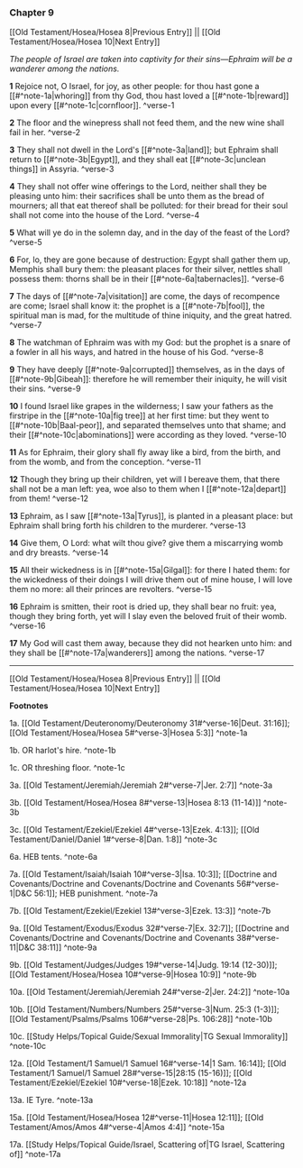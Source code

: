 ### Chapter 9

[[Old Testament/Hosea/Hosea 8|Previous Entry]]  ||  [[Old Testament/Hosea/Hosea 10|Next Entry]]

*The people of Israel are taken into captivity for their sins—Ephraim will be a wanderer among the nations.*

**1**  Rejoice not, O Israel, for joy, as other people: for thou hast gone a [[#^note-1a|whoring]] from thy God, thou hast loved a [[#^note-1b|reward]] upon every [[#^note-1c|cornfloor]]. ^verse-1

**2**  The floor and the winepress shall not feed them, and the new wine shall fail in her. ^verse-2

**3**  They shall not dwell in the Lord's [[#^note-3a|land]]; but Ephraim shall return to [[#^note-3b|Egypt]], and they shall eat [[#^note-3c|unclean things]] in Assyria. ^verse-3

**4**  They shall not offer wine offerings to the Lord, neither shall they be pleasing unto him: their sacrifices shall be unto them as the bread of mourners; all that eat thereof shall be polluted: for their bread for their soul shall not come into the house of the Lord. ^verse-4

**5**  What will ye do in the solemn day, and in the day of the feast of the Lord? ^verse-5

**6**  For, lo, they are gone because of destruction: Egypt shall gather them up, Memphis shall bury them: the pleasant places for their silver, nettles shall possess them: thorns shall be in their [[#^note-6a|tabernacles]]. ^verse-6

**7**  The days of [[#^note-7a|visitation]] are come, the days of recompence are come; Israel shall know it: the prophet is a [[#^note-7b|fool]], the spiritual man is mad, for the multitude of thine iniquity, and the great hatred. ^verse-7

**8**  The watchman of Ephraim was with my God: but the prophet is a snare of a fowler in all his ways, and hatred in the house of his God. ^verse-8

**9**  They have deeply [[#^note-9a|corrupted]] themselves, as in the days of [[#^note-9b|Gibeah]]: therefore he will remember their iniquity, he will visit their sins. ^verse-9

**10**  I found Israel like grapes in the wilderness; I saw your fathers as the firstripe in the [[#^note-10a|fig tree]] at her first time: but they went to [[#^note-10b|Baal-peor]], and separated themselves unto that shame; and their [[#^note-10c|abominations]] were according as they loved. ^verse-10

**11**  As for Ephraim, their glory shall fly away like a bird, from the birth, and from the womb, and from the conception. ^verse-11

**12**  Though they bring up their children, yet will I bereave them, that there shall not be a man left: yea, woe also to them when I [[#^note-12a|depart]] from them! ^verse-12

**13**  Ephraim, as I saw [[#^note-13a|Tyrus]], is planted in a pleasant place: but Ephraim shall bring forth his children to the murderer. ^verse-13

**14**  Give them, O Lord: what wilt thou give? give them a miscarrying womb and dry breasts. ^verse-14

**15**  All their wickedness is in [[#^note-15a|Gilgal]]: for there I hated them: for the wickedness of their doings I will drive them out of mine house, I will love them no more: all their princes are revolters. ^verse-15

**16**  Ephraim is smitten, their root is dried up, they shall bear no fruit: yea, though they bring forth, yet will I slay even the beloved fruit of their womb. ^verse-16

**17**  My God will cast them away, because they did not hearken unto him: and they shall be [[#^note-17a|wanderers]] among the nations. ^verse-17


---
[[Old Testament/Hosea/Hosea 8|Previous Entry]]  ||  [[Old Testament/Hosea/Hosea 10|Next Entry]]


**Footnotes**


1a. [[Old Testament/Deuteronomy/Deuteronomy 31#^verse-16|Deut. 31:16]]; [[Old Testament/Hosea/Hosea 5#^verse-3|Hosea 5:3]] ^note-1a

1b. OR harlot's hire. ^note-1b

1c. OR threshing floor. ^note-1c

3a. [[Old Testament/Jeremiah/Jeremiah 2#^verse-7|Jer. 2:7]] ^note-3a

3b. [[Old Testament/Hosea/Hosea 8#^verse-13|Hosea 8:13 (11-14)]] ^note-3b

3c. [[Old Testament/Ezekiel/Ezekiel 4#^verse-13|Ezek. 4:13]]; [[Old Testament/Daniel/Daniel 1#^verse-8|Dan. 1:8]] ^note-3c

6a. HEB tents. ^note-6a

7a. [[Old Testament/Isaiah/Isaiah 10#^verse-3|Isa. 10:3]]; [[Doctrine and Covenants/Doctrine and Covenants/Doctrine and Covenants 56#^verse-1|D&C 56:1]]; HEB punishment.  ^note-7a

7b. [[Old Testament/Ezekiel/Ezekiel 13#^verse-3|Ezek. 13:3]] ^note-7b

9a. [[Old Testament/Exodus/Exodus 32#^verse-7|Ex. 32:7]]; [[Doctrine and Covenants/Doctrine and Covenants/Doctrine and Covenants 38#^verse-11|D&C 38:11]] ^note-9a

9b. [[Old Testament/Judges/Judges 19#^verse-14|Judg. 19:14 (12-30)]]; [[Old Testament/Hosea/Hosea 10#^verse-9|Hosea 10:9]] ^note-9b

10a. [[Old Testament/Jeremiah/Jeremiah 24#^verse-2|Jer. 24:2]] ^note-10a

10b. [[Old Testament/Numbers/Numbers 25#^verse-3|Num. 25:3 (1-3)]]; [[Old Testament/Psalms/Psalms 106#^verse-28|Ps. 106:28]] ^note-10b

10c. [[Study Helps/Topical Guide/Sexual Immorality|TG Sexual Immorality]] ^note-10c

12a. [[Old Testament/1 Samuel/1 Samuel 16#^verse-14|1 Sam. 16:14]]; [[Old Testament/1 Samuel/1 Samuel 28#^verse-15|28:15 (15-16)]]; [[Old Testament/Ezekiel/Ezekiel 10#^verse-18|Ezek. 10:18]] ^note-12a

13a. IE Tyre. ^note-13a

15a. [[Old Testament/Hosea/Hosea 12#^verse-11|Hosea 12:11]]; [[Old Testament/Amos/Amos 4#^verse-4|Amos 4:4]] ^note-15a

17a. [[Study Helps/Topical Guide/Israel, Scattering of|TG Israel, Scattering of]] ^note-17a